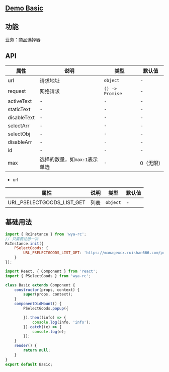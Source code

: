 ## [Demo Basic](https://wya-team.github.io/wya-rc/dist/web/p-select-goods/Basic.html)
## 功能
业务：商品选择器

## API
属性 | 说明 | 类型 | 默认值
---|---|---|---
url | 请求地址 | `object` | -
request | 网络请求 | `() -> Promise` | -
activeText | - | `-` | -
staticText | - | `-` | -
disableText | - | `-` | -
selectArr | - | `-` | -
selectObj | - | `-` | -
disableArr | - | `-` | -
id | - | `-` | -
max | 选择的数量，如`max:1`表示单选 | `-` | 0（无限）
- url

属性 | 说明 | 类型 | 默认值
---|---|---|---
URL_PSELECTGOODS_LIST_GET | 列表 | `object` | -



## 基础用法
```js
import { RcInstance } from 'wya-rc';
// 只需要注册一次
RcInstance.init({
	PSelectGoods: {
		URL_PSELECTGOODS_LIST_GET: 'https://managexcx.ruishan666.com/product/product/list.json'
	}
});
```
```jsx
import React, { Component } from 'react';
import { PSelectGoods } from 'wya-rc';

class Basic extends Component {
	constructor(props, context) {
		super(props, context);
	}
	componentDidMount() {
		PSelectGoods.popup({

		}).then((info) => {
			console.log(info, 'info');
		}).catch((e) => {
			console.log(e);
		});
	}
	render() {
		return null;
	}
}
export default Basic;



```
